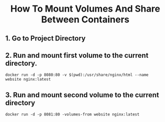<h1 align="center">
How To Mount Volumes And Share Between Containers
</h1>

## 1. Go to Project Directory

## 2. Run and mount first volume to the current directory.

```
docker run -d -p 8080:80 -v $(pwd):/usr/share/nginx/html --name website nginx:latest
```

## 3. Run and mount second volume to the current directory

```
docker run -d -p 8081:80 -volumes-from website nginx:latest
```
